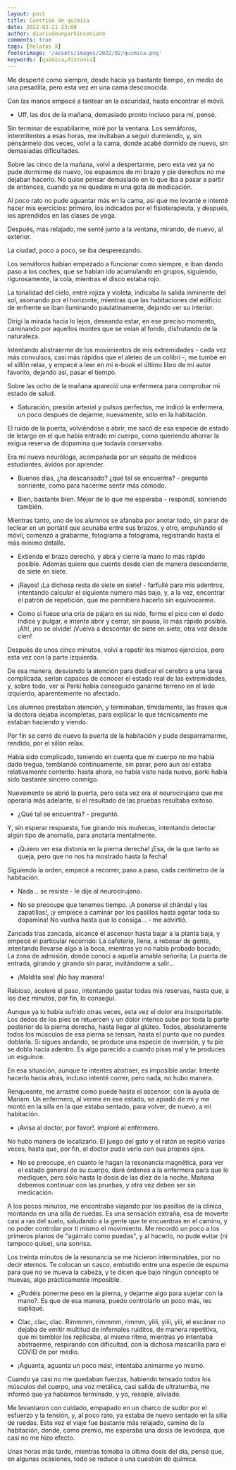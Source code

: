```yaml
---
layout: post
title: Cuestión de química
date: 2022-02-21 23:00
author: diariodeunparkinsoniano
comments: true
tags: [Relatos X]
footerimage: '/assets/images/2022/02/quimica.png'
keywords: [quimica,distonia]
---
```


Me desperté como siempre, desde hacía ya bastante tiempo, en medio de una pesadilla, pero esta vez en una cama desconocida.

Con las manos empecé a tantear en la oscuridad, hasta encontrar el móvil.

- Uff, las dos de la mañana, demasiado pronto incluso para mí, pensé.

Sin terminar de espabilarme, miré por la ventana. Los semáforos, intermitentes a esas horas, me invitaban a seguir durmiendo, y, sin pensármelo dos veces, volví a la cama, donde acabé dormido de nuevo, sin demasiadas dificultades.

Sobre las cinco de la mañana, volví a despertarme, pero esta vez ya no pude dormirme de nuevo, los espasmos de mi brazo y pie derechos no me dejaban hacerlo. No quise pensar demasiado en lo que iba a pasar a partir de entonces, cuando ya no quedara ni una gota de medicación.

Al poco rato no pude aguantar más en la cama, así que me levanté e intenté hacer mis ejercicios: primero, los indicados por el fisioterapeuta, y después, los aprendidos en las clases de yoga.

Después, más relajado, me senté junto a la ventana, mirando, de nuevo, al exterior.

La ciudad, poco a poco, se iba desperezando. 

Los semáforos habían empezado a funcionar como siempre, e iban dando paso a los coches, que se habían ido acumulando en grupos, siguiendo, rigurosamente, la cola, mientras el disco estaba rojo. 

La tonalidad del cielo, entre rojiza y violeta, indicaba la salida inminente del sol, asomando por el horizonte, mientras que las habitaciones del edificio de enfrente se iban iluminando paulatinamente, dejando ver su interior.

Dirigí la mirada hacia lo lejos, deseando estar, en ese preciso momento, caminando por aquellos montes que se veían al fondo, disfrutando de la naturaleza.

Intentando abstraerme de los movimientos de mis extremidades - cada vez más convulsos, casi más rápidos que el aleteo de un colibrí -, me tumbé en el sillón relax, y empecé a leer en mi e-book el último libro de mi autor favorito, dejando así, pasar el tiempo.

Sobre las ocho de la mañana apareció una enfermera para comprobar mi estado de salud.

- Saturación, presión arterial y pulsos perfectos, me indicó la enfermera, un poco después de dejarme, nuevamente, sólo en la habitación.

El ruido de la puerta, volviéndose a abrir, me sacó de esa especie de estado de letargo en el que había entrado mi cuerpo, como queriendo ahorrar la exigua reserva de dopamina que todavía conservaba.
 
Era mi nueva neuróloga, acompañada por un séquito de médicos estudiantes, ávidos por aprender.

- Buenos días, ¿ha descansado? ¿qué tal se encuentra? -  preguntó sonriente, como para hacerme sentir más cómodo.

- Bien, bastante bien. Mejor de lo que me esperaba - respondí, sonriendo también.

Mientras tanto, uno de los alumnos se afanaba por anotar todo, sin parar de teclear en un portátil que acunaba entre sus brazos, y otro, empuñando el móvil, comenzó a grabarme, fotograma a fotograma, registrando hasta el más mínimo detalle.

- Extienda el brazo derecho, y abra y cierre la mano lo más rápido posible. Además quiero que cuente desde cien de manera descendente, de siete en siete.

- ¡Rayos! ¡La dichosa resta de siete en siete! - farfullé para mis adentros, intentando calcular el siguiente número más bajo, y, a la vez, encontrar el patrón de repetición, que me permitiera hacerlo sin equivocarme.

- Como si fuese una cría de pájaro en su nido, forme el pico con el dedo índice y pulgar, e intente abrir y cerrar, sin pausa, lo más rápido posible. ¡Ah!, ¡no se olvide! ¡Vuelva a descontar de siete en siete, otra vez desde cien!

Después de unos cinco minutos, volví a repetir los mismos ejercicios, pero esta vez con la parte izquierda.

De esa manera, desviando la atención para dedicar el cerebro a una tarea complicada, serían capaces de conocer el estado real de las extremidades, y, sobre todo, ver si Parki había conseguido ganarme terreno en el lado izquierdo, aparentemente no afectado.

Los alumnos prestaban atención, y terminaban, tímidamente, las frases que la doctora dejaba incompletas, para explicar lo que técnicamente me estaban haciendo y viendo.

Por fín se cerró de nuevo la puerta de la habitación y pude desparramarme, rendido, por el sillón relax. 

Había sido complicado, teniendo en cuenta que mi cuerpo no me había dado tregua, temblando continuamente, sin parar, pero aun así estaba relativamente contento: hasta ahora, no había visto nada nuevo, parki había sido bastante sincero conmigo.

Nuevamente se abrió la puerta, pero esta vez era el neurocirujano que me operaría más adelante, si el resultado de las pruebas resultaba exitoso.

- ¿Qué tal se encuentra? - preguntó.

Y, sin esperar respuesta, fue girando mis muñecas, intentando detectar algún tipo de anomalía, para anotarla mentalmente.

- ¡Quiero ver esa distonía en la pierna derecha! ¡Esa, de la que tanto se queja, pero que no nos ha mostrado hasta la fecha!

Siguiendo la orden, empecé a recorrer, paso a paso, cada centímetro de la habitación.

- Nada... se resiste - le dije al neurocirujano.

- No se preocupe que tenemos tiempo. ¡A ponerse el chándal y las zapatillas!, ¡y empiece a caminar por los pasillos hasta agotar toda su dopamina! No vuelva hasta que lo consiga... - me advirtió.

Zancada tras zancada, alcancé el ascensor hasta bajar a la planta baja, y empecé el particular recorrido: La cafetería, llena, a rebosar de gente, intentando llevarse algo a la boca, mientras yo no había probado bocado; La zona de admisión, donde conocí a aquella amable señorita; La puerta de entrada, girando y girando sin parar, invitándome a salir...

- ¡Maldita sea! ¡No hay manera!

Rabioso, aceleré el paso, intentando gastar todas mis reservas, hasta que, a los diez minutos, por fin, lo conseguí. 

Aunque ya lo había sufrido otras veces, esta vez el dolor era insoportable. Los dedos de los pies se retuercen y un dolor intenso sube por toda la parte posterior de la pierna derecha, hasta llegar al glúteo. Todos, absolutamente todos los músculos de esa pierna se tensan, hasta el punto que no puedes doblarla. Si sigues andando, se produce una especie de inversión, y tu pie se dobla hacia adentro. Es algo parecido a cuando pisas mal y te produces un esguince.

En esa situación, aunque te intentes abstraer, es imposible andar. Intenté hacerlo hacia atrás, incluso intenté correr, pero nada, no hubo manera.

Renqueante, me arrastré como puede hasta el ascensor, con la ayuda de Mariam. Un enfermero, al verme en ese estado, se apiadó de mí y me montó en la silla en la que estaba sentado, para volver, de nuevo, a mi habitación.

- ¡Avisa al doctor, por favor!, imploré al enfermero.

No hubo manera de localizarlo. El juego del gato y el ratón se repitió varias veces, hasta que, por fin, el doctor pudo verlo con sus propios ojos.

- No se preocupe, en cuanto le hagan la resonancia magnética, para ver el estado general de su cuerpo, daré órdenes a la enfermera para que le mediquen, pero sólo hasta la dosis de las diez de la noche. Mañana debemos continuar con las pruebas, y otra vez deben ser sin medicación.

A los pocos minutos, me encontraba viajando por los pasillos de la clínica, montando en una silla de ruedas. Es una sensación extraña, esa de moverte casi a ras del suelo, saludando a la gente que te encuentras en el camino, y no poder controlar por tí mismo el movimiento. Me recordó un poco a los primeros planos de "agárralo como puedas", y al hacerlo, no pude evitar (ni tampoco quise), una sonrisa.

Los treinta minutos de la resonancia se me hicieron interminables, por no decir eternos. Te colocan un casco, embutido entre una especie de espuma para que no se mueva la cabeza, y te dicen que bajo ningún concepto te muevas, algo prácticamente imposible.

- ¿Podéis ponerme peso en la pierna, y dejarme algo para sujetar con la mano?. Es que de esa manera, puedo controlarlo un poco más, les supliqué.

- Clac, clac, clac. Rimmmm, rimmmm, rimmm, yiiii, yiiii, yiii, el escáner no dejaba de emitir multitud de infernales ruiditos, de manera repetitiva, que mi temblor los replicaba, al mismo ritmo, mientras yo intentaba abstraerme, respirando con dificultad, con la dichosa mascarilla para el COVID de por medio.

- ¡Aguanta, aguanta un poco más!, intentaba animarme yo mismo.

Cuando ya casi no me quedaban fuerzas, habiendo tensado todos los músculos del cuerpo, una voz metálica, casi salida de ultratumba, me informó que ya habíamos terminado, y yo, resoplé, aliviado. 

Me levantaron con cuidado, empapado en un charco de sudor por el esfuerzo y la tensión, y, al poco rato, ya estaba de nuevo sentado en la silla de ruedas. Esta vez el viaje fue bastante más relajado, camino de la habitación, donde, como premio, me esperaba una dosis de levodopa, que casi no me hizo efecto.

Unas horas más tarde, mientras tomaba la última dosis del día, pensé que, en algunas ocasiones, todo se reduce a una cuestión de química.